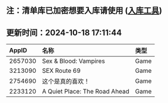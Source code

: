 ## 注：清单库已加密想要入库请使用 ([入库工具](https://github.com/BlankTMing/ManifestAutoUpdate/releases))

## 更新时间：2024-10-18 17:11:44
| AppID | 名称 | 类型  |
| :-------------------- | :----------------------------- | :----------- |
| 2657030 | Sex & Blood: Vampires| Game |
| 3213090 | SEX Route 69| Game |
| 2754690 | 这个是真的喜欢！| Game |
| 2233120 | A Quiet Place: The Road Ahead| Game |
